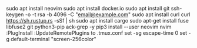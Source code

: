 sudo apt install neovim
sudo apt install docker.io
sudo apt install git
ssh-keygen -o -t rsa -b 4096 -C "email@example.com"
sudo apt install curl
curl https://sh.rustup.rs -sSf | sh
sudo apt install cargo
sudo apt-get install fuse libfuse2 git python3-pip ack-grep -y
pip3 install --user neovim
nvim
:PlugInstall
:UpdateRemotePlugins
to .tmux.conf
set -sg escape-time 0
set -g default-terminal "screen-256color"
